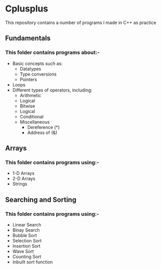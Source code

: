 # Cplusplus
This repository contains a number of programs I made in C++ as practice
## Fundamentals
### This folder contains programs about:- 
- Basic concepts such as:
  - Datatypes
  - Type conversions
  - Pointers
- Loops
- Different types of operators, including:
  - Arithmetic
  - Logical
  - Bitwise
  - Logical
  - Conditional
  - Miscellaneous
    - Dereference (*)
    - Address of (&)
## Arrays
### This folder contains programs using:-
- 1-D Arrays
- 2-D Arrays
- Strings
## Searching and Sorting
### This folder contains programs using:-
- Linear Search
- Binay Search
- Bubble Sort
- Selection Sort
- Insertion Sort
- Wave Sort
- Counting Sort
- Inbuilt sort function

